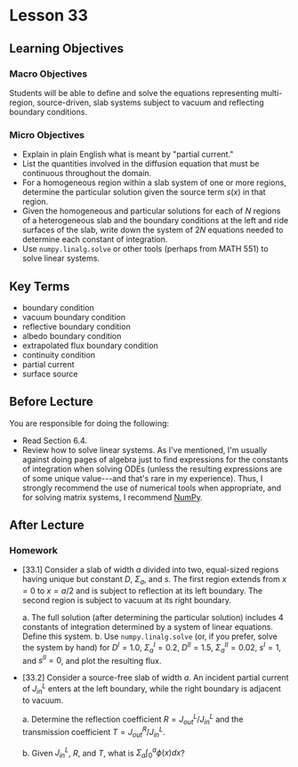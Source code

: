 # Lesson 33

## Learning Objectives

### Macro Objectives

Students will be able to define and solve the equations representing multi-region, source-driven, slab systems subject to vacuum and reflecting boundary conditions. 

### Micro Objectives

 - Explain in plain English what is meant by "partial current."
 - List the quantities involved in the diffusion equation that
   must be continuous throughout the domain.
 - For a homogeneous region within a slab system of one or more regions,
   determine the particular solution given the source term $s(x)$ in 
   that region.
 - Given the homogeneous and particular solutions for each of $N$ regions of 
   a heterogeneous slab and the boundary conditions at the left and 
   ride surfaces of the slab, write down the system of $2N$ equations
   needed to determine each constant of integration.
 - Use `numpy.linalg.solve` or other tools (perhaps from MATH 551) to 
   solve linear systems.

## Key Terms

 - boundary condition
 - vacuum boundary condition
 - reflective boundary condition
 - albedo boundary condition
 - extrapolated flux boundary condition
 - continuity condition
 - partial current
 - surface source
  

## Before Lecture

You are responsible for doing the following:

  - Read Section 6.4.
  - Review how to solve linear systems.  As I've mentioned, I'm usually against doing pages of algebra just to find expressions for the constants of integration when solving ODEs (unless the resulting expressions are of some unique value---and that's rare in my experience). Thus, I strongly recommend the use of numerical tools when appropriate, and for solving matrix systems, I recommend [NumPy](https://numpy.org/doc/stable/reference/generated/numpy.linalg.solve.html).  
    
 

## After Lecture

### Homework

  - [33.1] Consider a slab of width $a$ divided into two, 
    equal-sized regions having unique but constant 
    $D$, $\Sigma_a$, and $s$.  The first region extends
    from $x=0$ to $x=a/2$ and is subject to reflection at 
    its left boundary.  The second region is subject to
    vacuum at its right boundary.  

    a. The full solution (after determining the particular solution) 
       includes 4 constants of integration
       determined by a system of linear equations.  Define this system.
    b. Use `numpy.linalg.solve` (or, if you prefer, solve the system 
       by hand) for $D^I = 1.0$, $\Sigma^I_a = 0.2$, $D^{II} = 1.5$,
       $\Sigma_a^{II} = 0.02$, $s^I = 1$, and $s^{II} = 0$, and plot
       the resulting flux.

  - [33.2] Consider a source-free slab of width $a$.
    An incident partial current of $J^L_{in}$ enters at the left 
    boundary, while the right boundary is adjacent to vacuum.
    
    a. Determine the reflection coefficient $R = J^L_{out}/J^L_{in}$
    and the transmission coefficient $T = J^R_{out}/J^L_{in}$.
    
    b. Given $J^L_{in}$, $R$, and $T$, what is $\Sigma_a \int^a_0 \phi(x) dx$?
    

